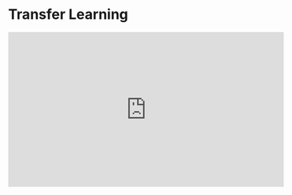 # Transfer Learning

<iframe width="560" height="315" src="https://www.youtube.com/embed/kFK69AtcZAY" title="YouTube video player" frameborder="0" allow="accelerometer; autoplay; clipboard-write; encrypted-media; gyroscope; picture-in-picture" allowfullscreen></iframe>